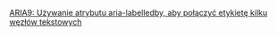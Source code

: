 [ARIA9: Używanie atrybutu aria-labelledby, aby połączyć etykietę kilku węzłów tekstowych](https://www.w3.org/WAI/WCAG21/Techniques/aria/ARIA9.html)
